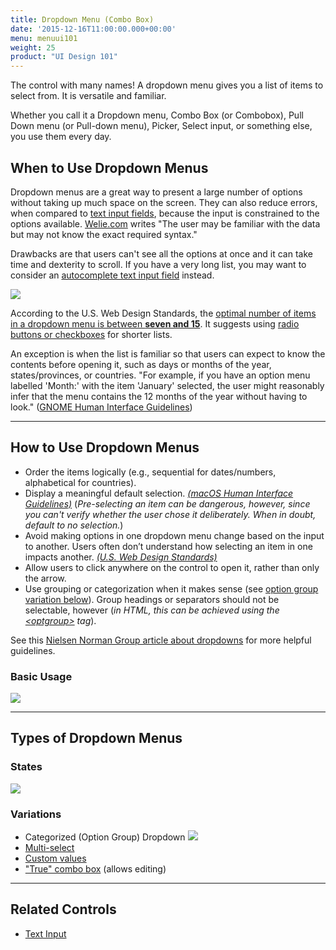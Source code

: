 ```yaml
---
title: Dropdown Menu (Combo Box)
date: '2015-12-16T11:00:00.000+00:00'
menu: menuui101
weight: 25
product: "UI Design 101"
---
```


The control with many names! A dropdown menu gives you a list of items to select from. It is versatile and familiar.<!--more-->

Whether you call it a Dropdown menu, Combo Box (or Combobox), Pull Down menu (or Pull-down menu), Picker, Select input, or something else, you use them every day.


## When to Use Dropdown Menus

Dropdown menus are a great way to present a large number of options without taking up much space on the screen. They can also reduce errors, when compared to [text input fields](../text-input/), because the input is constrained to the options available. [Welie.com](http://www.welie.com/patterns/showPattern.php?patternID=format) writes "The user may be familiar with the data but may not know the exact required syntax."

Drawbacks are that users can't see all the options at once and it can take time and dexterity to scroll. If you have a very long list, you may want to consider an [autocomplete text input field](http://ui-patterns.com/patterns/Autocomplete) instead.

![](//media.balsamiq.com/img/support/tutorials/ui101/print-dialog-dropdown.png)

According to the U.S. Web Design Standards, the [optimal number of items in a dropdown menu is between **seven and 15**](https://standards.usa.gov/components/form-controls/#dropdown). It suggests using [radio buttons or checkboxes](../radio-checkbox/) for shorter lists.

An exception is when the list is familiar so that users can expect to know the contents before opening it, such as days or months of the year, states/provinces, or countries. "For example, if you have an option menu labelled 'Month:' with the item 'January' selected, the user might reasonably infer that the menu contains the 12 months of the year without having to look." ([GNOME Human Interface Guidelines](https://developer.gnome.org/hig/stable/drop-down-lists.html.en))


---

## How to Use Dropdown Menus

* Order the items logically (e.g., sequential for dates/numbers, alphabetical for countries).
* Display a meaningful default selection. [*(macOS Human Interface Guidelines)*](https://developer.apple.com/macos/human-interface-guidelines/fields-and-labels/combo-boxes/) (*Pre-selecting an item can be dangerous, however, since you can't verify whether the user chose it deliberately. When in doubt, default to no selection.*)
* Avoid making options in one dropdown menu change based on the input to another. Users often don’t understand how selecting an item in one impacts another. [*(U.S. Web Design Standards)*](https://standards.usa.gov/components/form-controls/#dropdown)
* Allow users to click anywhere on the control to open it, rather than only the arrow.
* Use grouping or categorization when it makes sense (see [option group variation below](#variations)). Group headings or separators should not be selectable, however (*in HTML, this can be achieved using the [&lt;optgroup&gt;](https://www.w3schools.com/tags/tag_optgroup.asp) tag*).

See this [Nielsen Norman Group article about dropdowns](https://www.nngroup.com/articles/drop-down-menus/) for more helpful guidelines.

### Basic Usage

![](//media.balsamiq.com/img/support/tutorials/ui101/dropdown.png)



---

## Types of Dropdown Menus

### States

![](//media.balsamiq.com/img/support/tutorials/ui101/dropdown-states.png)

### Variations

* Categorized (Option Group) Dropdown
![](//media.balsamiq.com/img/support/tutorials/ui101/dropdown-variations.png)
* [Multi-select](http://getbootstrap.com/css/#selects)
* [Custom values](https://developer.gnome.org/hig/stable/drop-down-lists.html.en#custom-values)
* ["True" combo box](https://developer.apple.com/macos/human-interface-guidelines/fields-and-labels/combo-boxes/) (allows editing)

---

## Related Controls

* [Text Input](../text-input/)
